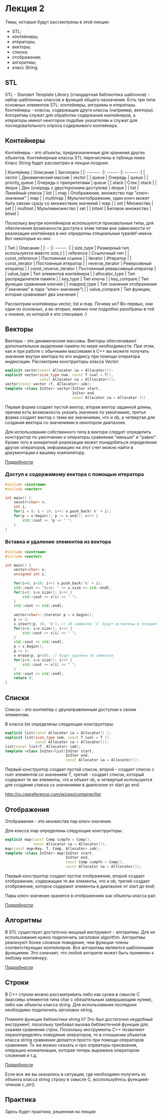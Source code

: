 # Лекция 2

Темы, которые будут рассмотрены в этой лекции:

- STL;
- контейнеры;
- итераторы;
- векторы;
- списки;
- отображения;
- алгоритмы;
- класс String.

## STL

STL - Standart Template Library (стандартная библиотека шаблонов) - набор шаблонных классов и функций общего назначения. Есть три типа основных элементов STL: контейнеры, алгоримы и итераторы. Контейнеры - классы, содержащие други классы (например, векторы). Алгоритмы служат для обработки содержания контейнеров, а итераторы имеют некоторое подобие указателям и служат для последовательного опроса содержимого контейнера.

## Контейнеры

Контейнеры - это объекты, предназначенные для хранения других объектов. Контейнерные классы STL перечислены в таблице ниже. Класс String будет рассмотрен в лекции позднее.

| Контейнер | Описание | Заголовок |
|: ------- :|: ------ :|: ------- :|
| vector | Динамический массив | vector |
| queue | Очередь | queue |
| priority_queue | Очередь с приоритетами | queue |
| stack | Стек | stack |
| deque | Дек (очередь с двусторонним доступом) | deque |
| list | Линейный список | list |
| map | Отображение, множество пар "ключ-значение" | map |
| multimap | Мультиотображение, один ключ может быть связан сразу со множеством значений | map |
| set | Множество | set |
| multiset | Мультимножество | set |
| bitset | Битовое множество | bitset |

Поскольку внутри контейнеров используются произвольные типы, для обеспечения возможности доступа к этим типам вне зависимости от реализации контейнера в них определны специальные typedef-имена. Вот некоторые из них:

| Тип | Описание |
|: - :|: ------ :|
| size_type | Размерный тип, используется вместо size_t |
| reference | Ссылочный тип |
| const_reference | Постоянная ссылка |
| iterator | Итератор |
| const_iterator | Постоянный итератор |
| reverse_iterator | Реверсивный итератор |
| const_reverse_iterator | Постоянный реверсивный итератор |
| value_type | Тип элементов контейнера |
| allocator_type | Тип распределителя памяти |
| key_type | Тип ключа |
| key_compare | Тип функции сравнения ключей |
| mapped_type | Тип значения отображения ("значение" в паре "ключ-значение") |
| value_compare | Тип функции, которая сравнивает два значения |

Рассмотрим контейнеры vector, list и map. Почему их? Во-первых, они одни из основных, а во-вторых, именно они подробно разобраны в той к книжке, из которой я это списываю :)

## Векторы

Векторы - это динамические массивы. Векторы обеспечивают дополнительное выделение памяти по мере необходимости. При этом, как и при работе с обычными массивами в C++ вы можете получать значение внутри вектора по его индексу при помощи оператора индексации. Рассмотрим конструкторы класса Vector:

```C++
explicit vector(const Allocator &a = Allocator());
explicit vector(size_type num, const T &val = T(),
				const Allocator &a = Alllocator());
vector(const vector <T, Allocator> &ob);
template <class InIter> vector(InIter start,
							   InIter end,
                               const Allocator &a = Allocator ())
```

Первая форма создает пустой вектор, вторая вектор заданной длины, причем есть возможность указать значение по умолчанию, третья форма создает вектор с теми же значениями, что и ob, а четвертая для создания вектора со значениями в некотором диапазоне.

Для использования собственного типа в векторе следует определить конструктор по умолчанию и операторы сравнения "меньше" и "равно". Кроме того в конкретной реализации может понадобиться определение других операторов, информацию на этот счет можно найти в документации к вашему компилятору.

[Подробности](http://ru.cppreference.com/w/cpp/container/vector)

### Доступ к содержимому вектора с помощью итератора

```C++
#include <iostream>
#include <vector>

int main() {
	vecotr<char> v;
	int i;
	for(i = 0; i < 10; i++) v.push_back('A' + i);
	for(p = v.begin(); p != v.end(); v++) {
		std::cout << *p << " ";
	}
}
```

### Вставка и удаление элементов из вектора

```C++
#include <iostream>
#include <vector>

int main() {
	vector<char> v;
	unsigned int i;
	
	for(i=0; i<10; i++) v.push_back('A' + i);
	std::cout << "Size: " << v.size << std::endl;
	for(i=0; i<v.size(); i++) {
		std::cout << v[i] << " ";
	}
	std::cout << std::endl;
	
	vector<char>::iterator p = v.begin();
	p += 2;
	v.insert(p, 10, 'X'); // 10 символов 'X' будут вставлены в позиции с 3 по 12
	for(i=0; i<v.size(); i++) {
		std::cout << v[i] << " ";
	}
	std::cout << std::endl;
	p = v.begin();
	p += 2;
	v.erase(p, p+10); // будут удалены 10 символов
	for(i=0; i<v.size(); i++) {
		std::cout << v[i] << " ";
	}
	std::cout << std::endl;
	return 0;
}
```

## Списки

Список - это контейтер с двунаправленным доступом к своим элементам.

В классе list определены следующие конструкторы:

```C++
explicit list(const Allocator &a = Allocator() );
explicit list(size_type num, const T &val = T (),
			  const Allocator &a = Allocator());
list(const list<T, Allocator> &ob);
template <class InIter>list(InIter start,
                            InIter end,
							const Allocator &a = Allocator());
```

Первый конструктор создает пустой список, второй - создает список с num элементов со значением T, третий - создает список, который содержит те же элементы, что и объект ob, а четвертый используется для создания списка со значениями в диапозоне от start до end.

http://ru.cppreference.com/w/cpp/container/list

## Отображения

Отображения - это множества пар ключ-значение.

Для класса map определены следующие конструкторы:

```C++
explicit map(const Comp &cmpfn = Comp(),
			 const Allocator &a = Allocator());
map(const map<Key, T, Comp, Allocator> &ob);
template <class InIter> map(InIter start,
							InIter end,
							const Comp &cmpfn = Comp(),
							const Allocator &a = Alllocator());
```

Первый конструктор создает пустое отображение, второй создает отображение, содержащее  те же элементы, что и ob, третий создает отоброжение, которое содержит элементы в диапазоне от start до end)

Пары ключ-значение хранятся в отображениях как объекты класса pair.

[Подробности](http://ru.cppreference.com/w/cpp/container/map)

## Алгоритмы

В STL существует достаточно мощный инструмент - алгоритмы. Для их использования нужно подключить заголовок algorithm. Алгоритмы реализуют более сложное поведение, чем функции-члены соответствующих контейнеров. Все алгоритмы являются шаблонными функциями. Это означает, что любой алгоритм может быть применен к любому контейнеру.

[Подробности](http://ru.cppreference.com/w/cpp/algorithm)

## Строки

В C++ строки можно рассматривать либо как сроки в смысле C (массивы элементов типа char с обязательным завершающим нулем), либо как объекты класса string. Для использования последних необходимо подключить заголовок string.

Помните функции библиотеки string.h? Это был достаточно неудобный инструмент, поскольку требовал вызова библиотечной функции для, скажем сравнения строк. Поскольку инструменты C++ позволяют переоппределять поведение операторов, то в отношении объектов класса string сравнение делается просто при помощи операторов сравнения. То же можно сказать и про опреаторы присвоения, операцию конкатенации, которая теперь выражена оператором сложения и т.д.

[Подробности](http://ru.cppreference.com/w/cpp/string/basic_string)

Если все же вы оказались в ситуации, где необходимо получить из объекта класса string строку в смысле C, воспользуйтесь функцией-членом c_str().

## Практика

Здесь будет практика, решенная на лекции
